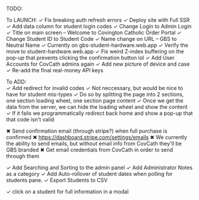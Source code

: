 TODO:

To LAUNCH:
✓ Fix breaking auth refresh errors
✓ Deploy site with Full SSR
✓ Add data column for student login codes
✓ Change Login to Admin Login
✓ Title on main screen – Welcome to Covington Catholic Order Portal
✓ Change Student ID to Student Code
✓ Name change on URL – GBS to Neutral Name
  ✓ Currently on gbs-student-hardware.web.app
  ✓ Verify the move to student-hardware.web.app
✓ Fix weird Z-index buffering on the pop-up that prevents clicking the confirmation button lol
✓ Add User Accounts for CovCath admins again
✓ Add new picture of device and case
✓ Re-add the final real-money API keys

To ADD:  
✓ Add redirect for invalid codes
  ✓ Not neccessary, but would be nice to have for student mis-types
  ✓ Do so by splitting the page into 2 sections, one section loading wheel, one section page content 
  ✓ Once we get the data from the server, we can hide the loading wheel and show the content
  ✓ If it fails we programmatically redirect back home and show a pop-up that that code isn't valid
  
✖ Send confirmation email (through stripe?) when full purchase is confirmed
  ✖ https://dashboard.stripe.com/settings/emails
  ✖ We currently the ability to send emails, but without email info from CovCath they'll be GBS branded
  ✖ Get email credentials from CovCath in order to send through them

✓ Add Searching and Sorting to the admin panel
✓ Add Administrator Notes as a category
✓ Add Auto-rollover of student dates when polling for students pane.
✓ Export Students to CSV

✓ click on a student for full information in a modal


